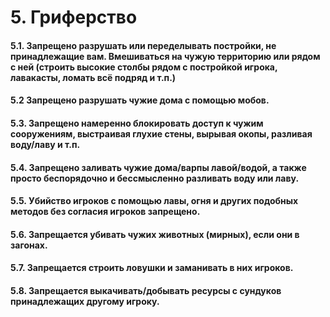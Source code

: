 # 5. Гриферство

#### 5.1. Запрещено разрушать или переделывать постройки, не принадлежащие вам. Вмешиваться на чужую территорию или рядом с ней (строить высокие столбы рядом с постройкой игрока, лавакасты, ломать всё подряд и т.п.)

#### 5.2 Запрещено разрушать чужие дома с помощью мобов.

#### 5.3. Запрещено намеренно блокировать доступ к чужим сооружениям, выстраивая глухие стены, вырывая окопы, разливая воду/лаву и т.п.

#### 5.4. Запрещено заливать чужие дома/варпы лавой/водой, а также просто беспорядочно и бессмысленно разливать воду или лаву.

#### 5.5. Убийство игроков с помощью лавы, огня и других подобных методов без согласия игроков запрещено.

#### 5.6. Запрещается убивать чужих животных (мирных), если они в загонах.

#### 5.7. Запрещается строить ловушки и заманивать в них игроков.

#### 5.8. Запрещается выкачивать/добывать ресурсы с сундуков принадлежащих другому игроку.
